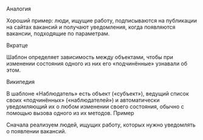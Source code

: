 Аналогия


Хороший пример: люди, ищущие работу, подписываются на публикации на сайтах вакансий и получают уведомления, когда появляются вакансии, подходящие по параметрам.


Вкратце


Шаблон определяет зависимость между объектами, чтобы при изменении состояния одного из них его «подчинённые» узнавали об этом.


Википедия


В шаблоне «Наблюдатель» есть объект («субъект»), ведущий список своих «подчинённых» («наблюдателей») и автоматически уведомляющий их о любом изменении своего состояния, обычно с помощью вызова одного из их методов.
Пример


Сначала реализуем людей, ищущих работу, которых нужно уведомлять о появлении вакансий.

